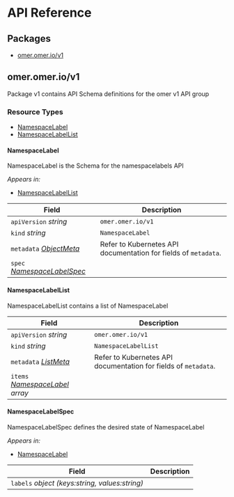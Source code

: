 # API Reference

## Packages
- [omer.omer.io/v1](#omeromeriov1)


## omer.omer.io/v1

Package v1 contains API Schema definitions for the omer v1 API group

### Resource Types
- [NamespaceLabel](#namespacelabel)
- [NamespaceLabelList](#namespacelabellist)



#### NamespaceLabel



NamespaceLabel is the Schema for the namespacelabels API

_Appears in:_
- [NamespaceLabelList](#namespacelabellist)

| Field | Description |
| --- | --- |
| `apiVersion` _string_ | `omer.omer.io/v1`
| `kind` _string_ | `NamespaceLabel`
| `metadata` _[ObjectMeta](https://kubernetes.io/docs/reference/generated/kubernetes-api/v1.22/#objectmeta-v1-meta)_ | Refer to Kubernetes API documentation for fields of `metadata`. |
| `spec` _[NamespaceLabelSpec](#namespacelabelspec)_ |  |


#### NamespaceLabelList



NamespaceLabelList contains a list of NamespaceLabel



| Field | Description |
| --- | --- |
| `apiVersion` _string_ | `omer.omer.io/v1`
| `kind` _string_ | `NamespaceLabelList`
| `metadata` _[ListMeta](https://kubernetes.io/docs/reference/generated/kubernetes-api/v1.22/#listmeta-v1-meta)_ | Refer to Kubernetes API documentation for fields of `metadata`. |
| `items` _[NamespaceLabel](#namespacelabel) array_ |  |


#### NamespaceLabelSpec



NamespaceLabelSpec defines the desired state of NamespaceLabel

_Appears in:_
- [NamespaceLabel](#namespacelabel)

| Field | Description |
| --- | --- |
| `labels` _object (keys:string, values:string)_ |  |




